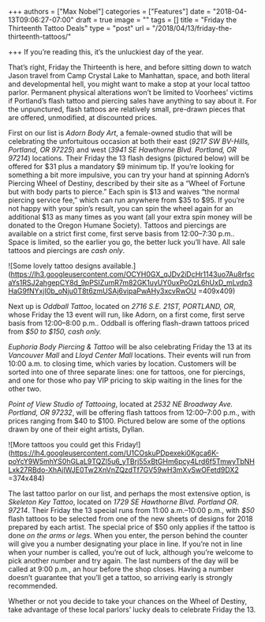 +++
authors = ["Max Nobel"]
categories = ["Features"]
date = "2018-04-13T09:06:27-07:00"
draft = true
image = ""
tags = []
title = "Friday the Thirteenth Tattoo Deals"
type = "post"
url = "/2018/04/13/friday-the-thirteenth-tattoos/"

+++
If you’re reading this, it’s the unluckiest day of the year.

That’s right, Friday the Thirteenth is here, and before sitting down to watch Jason travel from Camp Crystal Lake to Manhattan, space, and both literal and developmental hell, you might want to make a stop at your local tattoo parlor. Permanent physical alterations won’t be limited to Voorhees’ victims if Portland’s flash tattoo and piercing sales have anything to say about it. For the unpunctured, flash tattoos are relatively small, pre-drawn pieces that are offered, unmodified, at discounted prices.

First on our list is _Adorn Body Art_, a female-owned studio that will be celebrating the unfortuitous occasion at both their east (_9217 SW BV-Hills, Portland, OR 97225_) and west (_3941 SE Hawthorne Blvd. Portland, OR 97214_) locations. Their Friday the 13 flash designs (pictured below) will be offered for $31 plus a mandatory $9 minimum tip. If you’re looking for something a bit more impulsive, you can try your hand at spinning Adorn’s Piercing Wheel of Destiny, described by their site as a “Wheel of Fortune but with body parts to pierce.” Each spin is $13 and waives “the normal piercing service fee,” which can run anywhere from $35 to $95. If you’re not happy with your spin’s result, you can spin the wheel again for an additional $13 as many times as you want (all your extra spin money will be donated to the Oregon Humane Society). Tattoos and piercings are available on a strict first come, first serve basis from 12:00–7:30 p.m.. Space is limited, so the earlier you go, the better luck you’ll have. All sale tattoos and piercings are _cash only_.  

![Some lovely tattoo designs available.](https://lh3.googleusercontent.com/OCYH0GX_qJDv2iDcHr1143uo7Au8rfscaYs1RSJ2ahgepCY8d_9pPSIZumR7m82GK1uyUY0uxPoOzL6hUxD_mLvdp3HaG9fNYxjI0b_oNju0T8t6zmUSAj6vipaPwAHy3xcvRwOU =409x409)

Next up is _Oddball Tattoo_, located on _2716 S.E. 21ST, PORTLAND, OR_, whose Friday the 13 event will run, like Adorn, on a first come, first serve basis from 12:00–8:00 p.m.. Oddball is offering flash-drawn tattoos priced from _$50 to $150, cash only._

_Euphoria Body Piercing & Tattoo_ will be also celebrating Friday the 13 at its _Vancouver Mall_ and _Lloyd Center Mall_ locations. Their events will run from 10:00 a.m. to closing time, which varies by location. Customers will be sorted into one of three separate lines: one for tattoos, one for piercings, and one for those who pay VIP pricing to skip waiting in the lines for the other two.

_Point of View Studio of Tattooing_, located at _2532 NE Broadway Ave. Portland, OR 97232_, will be offering flash tattoos from 12:00–7:00 p.m., with prices ranging from $40 to $100. Pictured below are some of the options drawn by one of their eight artists, Dyllan.

  
![More tattoos you could get this Friday!](https://lh4.googleusercontent.com/U1COskuPDpexeki0Kgca6K-poYcY9W5mhYS0hGLaL9TQZl5u6_yTBrj55xBtGHm6pcy4Lrd6f5TmwyTbNHLxk27RBdo-XhAjIWJE0Tw2XnVnZQzdTf7GV59wH3mXvSwOFetd9DX2 =374x484)

The last tattoo parlor on our list, and perhaps the most extensive option, is _Skeleton Key Tattoo_, located on _1729 SE Hawthorne Blvd. Portland OR. 97214_. Their Friday the 13 special runs from 11:00 a.m.–10:00 p.m., with _$50_ flash tattoos to be selected from one of the new sheets of designs for 2018 prepared by each artist. The special price of $50 only applies if the tattoo is done _on the arms or legs_. When you enter, the person behind the counter will give you a number designating your place in line. If you’re not in line when your number is called, you’re out of luck, although you’re welcome to pick another number and try again. The last numbers of the day will be called at 9:00 p.m., an hour before the shop closes. Having a number doesn’t guarantee that you’ll get a tattoo, so arriving early is strongly recommended.

Whether or not you decide to take your chances on the Wheel of Destiny, take advantage of these local parlors’ lucky deals to celebrate Friday the 13. 
